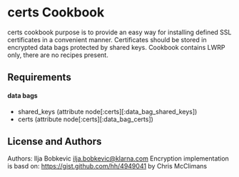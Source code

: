 certs Cookbook
==============

certs cookbook purpose is to provide an easy way for installing defined SSL certificates
in a convenient manner. Certificates should be stored in encrypted data bags protected
by shared keys. Cookbook contains LWRP only, there are no recipes present.

Requirements
------------

#### data bags
- shared_keys (attribute node[:certs][:data_bag_shared_keys])
- certs (attribute node[:certs][:data_bag_certs])

License and Authors
-------------------
Authors: Ilja Bobkevic <ilja.bobkevic@klarna.com>
Encryption implementation is basd on: https://gist.github.com/hh/4949041 by Chris McClimans
